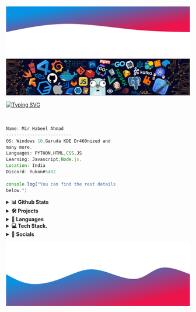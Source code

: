 ![alt text](hero.svg)
![](https://github.com/Habeel06/Habeel06/blob/main/bg.png)
<!-- <img align='right' src="image1.png" width="200">  -->
<a href="https://git.io/typing-svg"><img src="https://readme-typing-svg.herokuapp.com?font=Fira+Code&size=75&duration=1500&pause=600&color=00FF00&background=000000EE&center=true&vCenter=true&multiline=true&width=1900&height=400&lines=Hi!;My+name+is+Habeel!;I+am+a+Web+Developer+and+an;+Ethical+Hacker!" alt="Typing SVG" /></a> 



```javascript


Name: Mir Habeel Ahmad
-------------------------
OS: Windows 10,Garuda KDE Dr460nized and
many more.
Languages: PYTHON,HTML,CSS,JS
Learning: Javascript,Node.js.
Location: India
Discord: Yukon#5482

console.log("You can find the rest details 
below.")

```

<!-- <h1 align="center"> # 👀 Counter:

<br>
  <img src="https://profile-counter.glitch.me/Habeel06/count.svg" />
</h1> -->



<details>
	<summary><b> 📊 Github Stats <b></summary>
<h1 align="center">
<img alt ="stats" src="https://github-readme-stats.vercel.app/api?username=habeel06&show_icons=true&locale=en&theme=vision-friendly-dark&hide_border=true&include_all_commits=true&count_private=true"><img src="https://github-readme-streak-stats.herokuapp.com/?user=Habeel06&theme=vision-friendly-dark&hide_border=true&include_all_commits=true&count_private=true" />
<img src="https://github-readme-stats.vercel.app/api/top-langs?username=Habeel06&hide=css&layout=compact&theme=vision-friendly-dark&hide_border=true&count_private=true&include_all_commits=true"/>
<img align='center' src="https://activity-graph.herokuapp.com/graph?username=Habeel06&theme=chartreuse-dark&bg_color=000000&hide_border=true" width="100%"/>
	
</p>
</details>
		
		
<details>
	
<summary><b> 🛠️ Projects <b></summary>	
	
```yaml
PROJECT NUMBER 1
-------------------------
Name :
About:
Languages used :
What I learnt from it :
Website:
Repository Link:


```
```yaml
PROJECT NUMBER 2
-------------------------
Name :
About:
Languages used :
What I learnt from it :
Website:
Repository Link:


```
</details>
<details>
<summary><b> 📝 Languages<b></summary>
		
<h1 align="center">
	
 <div align="center">

  <img src="https://skillicons.dev/icons?i=css,html,python,js"> 
</div>
</details>

	

	
<details>
<summary><b> 💻 Tech Stack. <b></summary>	
<h1 align="center">

<div align="center">

![VS CODE](https://img.shields.io/badge/VS_CODE-000000?style=for-the-badge&logo=visual-studio-code&logoColor=ffdd54)![REPLIT](https://img.shields.io/badge/replit-000000.svg?style=for-the-badge&logo=replit&logoColor=white)  ![VERCEL](https://img.shields.io/badge/-vercel-000000?style=for-the-badge&logo=vercel) ![ANDROID](https://img.shields.io/badge/-ANDROID-000000?style=for-the-badge&logo=android) <br>  ![LINUX](https://img.shields.io/badge/linux-000000.svg?style=for-the-badge&logo=linux&logoColor=) ![WINDOWS](https://img.shields.io/badge/-windows-000000?style=for-the-badge&logo=windows&logoColor=white) <img src="https://img.shields.io/badge/-blender-000000?style=for-the-badge&logo=blender">![UPWORK](https://img.shields.io/badge/-UPWORK-000000?style=for-the-badge&logo=upwork)<br>![NGROK](https://img.shields.io/badge/-NGROK-000000?style=for-the-badge&logo=ngrok) ![GIT](https://img.shields.io/badge/-GIT-000000?style=for-the-badge&logo=git)![TRYHACKME](https://img.shields.io/badge/-tryhackme-000000?style=for-the-badge&lgo=tryhackme)![SHELL](https://img.shields.io/badge/powershell-000000.svg?style=for-the-badge&logo=powershell&logoColor=%23F7DF1E)<br>![VMWARE](https://img.shields.io/badge/-VMWARE_PRO-000000?style=for-the-badge&logo=vmware)![ORACLE](https://img.shields.io/badge/-ORACLEVM-000000?style=for-the-badge&logo=oracle)![GFG](https://img.shields.io/badge/-GEEKS_FOR_GEEKS-000000?style=for-the-badge&logo=geeksforgeeks)<br>![Node](https://img.shields.io/badge/-NODE.js-000000?style=for-the-badge&logo=node.js) 
</div>
</details>

	
<details>
<summary><b> 📱 Socials <b></summary>
<h1 align="center">
<p align="center">
<a href="https://twitter.com/habeel_06" target="blank"><img align="center" src="https://raw.githubusercontent.com/rahuldkjain/github-profile-readme-generator/master/src/images/icons/Social/twitter.svg" alt="habeel_06" height="30" width="40" /></a>
<a href="https://www.quora.com/profile/Mir-Habeel-Ahmad-1" target="blank"><img align="center" src="https://cdn-icons-png.flaticon.com/512/174/174865.png" alt="Mir-Habeel-Ahmad-1" height="35" width="40" /></a>	
<a href="https://discord.com/users/824226984954953748" target="blank"><img align="center" src="https://raw.githubusercontent.com/rahuldkjain/github-profile-readme-generator/master/src/images/icons/Social/discord.svg" alt="habeel_06" height="30" width="40" /></a>
<a href="https://www.linkedin.com/in/mir-habeel-ahmad-039a8b227" target="blank"><img align="center" src="https://img.icons8.com/color/512/linkedin-circled.png" alt="habeel_06" height="30" width="40" /></a>
</p>
</details>	
<!-- <h1 align="center"># 📌 Special Repositories:
<p align="center"> 
		
 <a href="https://github.com/Habeel06/face-detector-template"><img width="282" src="https://denvercoder1-github-readme-stats.vercel.app/api/pin/?username=Habeel06&repo=face-detector-template&theme=vision-friendly-dark&hide_border=true&show_icons=true" alt="github-readme-stats"></a>
 
<a href="https://github.com/Habeel06/audio-to-text-converter-python"><img width="282" src="https://denvercoder1-github-readme-stats.vercel.app/api/pin/?username=Habeel06&repo=audio-to-text-converter-python&theme=vision-friendly-dark&hide_border=true&show_icons=true" alt="github-readme-stats"></a>	
<a href="https://github.com/Habeel06/password-generator-python"><img width="282" src="https://denvercoder1-github-readme-stats.vercel.app/api/pin/?username=Habeel06&repo=password-generator-python&theme=vision-friendly-dark&hide_border=true&show_icons=true" alt="github-readme-stats"></a>		

 <a href="https://github.com/Habeel06/assistant-using-python"><img width="282" src="https://denvercoder1-github-readme-stats.vercel.app/api/pin/?username=Habeel06&repo=assistant-using-python&theme=vision-friendly-dark&hide_border=true&show_icons=true" alt="github-readme-stats"></a>
 
</p> -->
	
![alt text](bottom1.svg)


